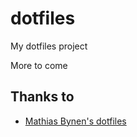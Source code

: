 # dotfiles
My dotfiles project

More to come


## Thanks to
- [Mathias Bynen's dotfiles](https://github.com/mathiasbynens/dotfiles)
